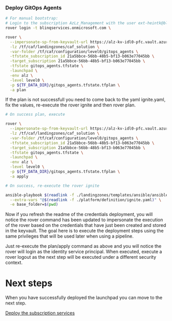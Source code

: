 
### Deploy GitOps Agents

```bash
# For manual bootstrap:
# Login to the subscription AzLz_Management with the user ext-heintk@blinqservices.onmicrosoft.com \
rover login -t blinqservices.onmicrosoft.com \

rover \
  --impersonate-sp-from-keyvault-url https://alz-kv-idl0-pfc.vault.azure.net \
  -lz /tf/caf/landingzones/caf_solution \
  -var-folder /tf/caf/configuration/level0/gitops_agents \
  -tfstate_subscription_id 21a5bbce-56bb-48b5-bf13-b063e77045bb \
  -target_subscription 21a5bbce-56bb-48b5-bf13-b063e77045bb \
  -tfstate gitops_agents.tfstate \
  -launchpad \
  -env alz \
  -level level0 \
  -p ${TF_DATA_DIR}/gitops_agents.tfstate.tfplan \
  -a plan

```

If the plan is not successfull you need to come back to the yaml ignite.yaml, fix the values, re-execute the rover ignite and then rover plan.


```bash 
# On success plan, execute

rover \
  --impersonate-sp-from-keyvault-url https://alz-kv-idl0-pfc.vault.azure.net \
  -lz /tf/caf/landingzones/caf_solution \
  -var-folder /tf/caf/configuration/level0/gitops_agents \
  -tfstate_subscription_id 21a5bbce-56bb-48b5-bf13-b063e77045bb \
  -target_subscription 21a5bbce-56bb-48b5-bf13-b063e77045bb \
  -tfstate gitops_agents.tfstate \
  -launchpad \
  -env alz \
  -level level0 \
  -p ${TF_DATA_DIR}/gitops_agents.tfstate.tfplan \
  -a apply

```

```bash
# On success, re-execute the rover ignite

ansible-playbook $(readlink -f ./landingzones/templates/ansible/ansible.yaml) \
  --extra-vars "@$(readlink -f ./platform/definition/ignite.yaml)" \
  -e base_folder=$(pwd)

```

Now if you refresh the readme of the credentials deployment, you will notice the rover command has been updated to impersonate the execution of the rover based on the credentials that have just been created and stored in the keyvault. The goal here is to execute the deployment steps using the same privileges that will be used later when using a pipeline.

Just re-execute the plan/apply command as above and you will notice the rover will login as the identity service principal. When executed, execute a rover logout as the next step will be executed under a different security context.

# Next steps

When you have successfully deployed the launchpad you can  move to the next step.

 [Deploy the subscription services](../../level1/subscriptions/readme.md)
